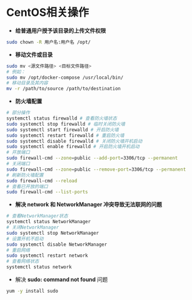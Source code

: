 # CentOS相关操作

- **给普通用户授予该目录的上传文件权限**

```bash
sudo chown -R 用户名:用户名 /opt/
```

- **移动文件或目录**		

```bash
sudo mv <源文件路径> <目标文件路径>
# 例如：
sudo mv /opt/docker-compose /usr/local/bin/
# 移动目录及其内容
mv -r /path/to/source /path/to/destination
```

- **防火墙配置**

```bash
# 部分操作
systemctl status firewalld # 查看防火墙状态
sudo systemctl stop firewalld # 临时关闭防火墙
sudo systemctl start firewalld # 开启防火墙
sudo systemctl restart firewalld # 重启防火墙
sudo systemctl disable firewalld # 关闭防火墙开机启动
sudo systemctl enable firewalld # 开启防火墙开机启动
# 开放端口
sudo firewall-cmd --zone=public --add-port=3306/tcp --permanent
# 关闭端口
sudo firewall-cmd --zone=public --remove-port=3306/tcp --permanent
# 刷新防火墙配置
sudo firewall-cmd --reload
# 查看已开放的端口
sudo firewall-cmd --list-ports
```

- **解决 network 和 NetworkManager 冲突导致无法联网的问题**

```bash
# 查看NetworkManager状态
systemctl status NetworkManager
# 关闭NetworkManager
sudo systemctl stop NetworkManager
# 设置开机不启动
sudo systemctl disable NetworkManager
# 重启网络
sudo systemctl restart network
# 查看网络状态
systemctl status network
```

- 解决 **sudo: command not found** 问题

```bash
yum -y install sudo
```














